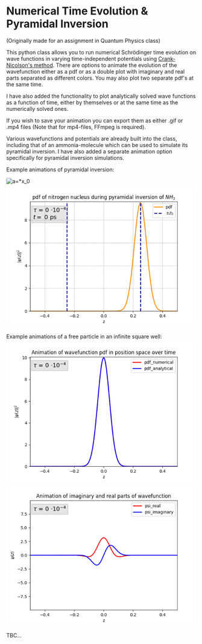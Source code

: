 # Numerical Time Evolution & Pyramidal Inversion
(Originally made for an assignment in Quantum Physics class)

This python class allows you to run numerical Schrödinger time evolution on wave functions in varying time-independent potentials using [Crank-Nicolson's method](https://en.wikipedia.org/wiki/Crank%E2%80%93Nicolson_method). There are options to animate the evolution of the wavefunction either as a pdf or as a double plot with imaginary and real parts separated as different colors. You may also plot two separate pdf's at the same time. 

I have also added the functionality to plot analytically solved wave functions as a function of time, either by themselves or at the same time as the numerically solved ones.

If you wish to save your animation you can export them as either .gif or .mp4 files (Note that for mp4-files, FFmpeg is required). 

Various wavefunctions and potentials are already built into the class, including that of an ammonia-molecule which can be used to simulate its pyramidal inversion. I have also added a separate animation option specifically for pyramidal inversion simulations.

Example animations of pyramidal inversion:

![a=*x_0](example_animations/pdf_pyr_inv_distance10.gif) ![a=4*x_0](example_animations/pdf_pyr_inv_distance4.gif)

Example animations of a free particle in an infinite square well:
![analytical solution does not reflect against the infinite potential wall](example_animations/pdf_infsquare_numericalvsanalytical.gif) ![psi_real_vs_psi_imaginary](example_animations/psireal_vs_psiimaginary.gif)

TBC...
